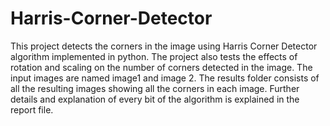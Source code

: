 # Harris-Corner-Detector
This project detects the corners in the image using Harris Corner Detector algorithm implemented in python.
The project also tests the effects of rotation and scaling on the number of corners detected in the image.
The input images are named image1 and image 2.
The results folder consists of all the resulting images showing all the corners in each image.
Further details and explanation of every bit of the algorithm is explained in the report file.
